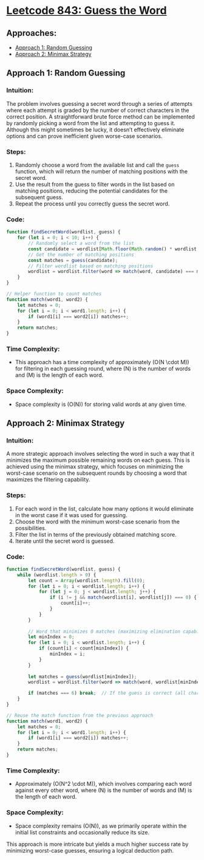 # [Leetcode 843: Guess the Word](https://leetcode.com/problems/guess-the-word/)

## Approaches:
- [Approach 1: Random Guessing](#approach-1-random-guessing)
- [Approach 2: Minimax Strategy](#approach-2-minimax-strategy)

## Approach 1: Random Guessing

### Intuition:
The problem involves guessing a secret word through a series of attempts where each attempt is graded by the number of correct characters in the correct position. A straightforward brute force method can be implemented by randomly picking a word from the list and attempting to guess it. Although this might sometimes be lucky, it doesn’t effectively eliminate options and can prove inefficient given worse-case scenarios.

### Steps:
1. Randomly choose a word from the available list and call the `guess` function, which will return the number of matching positions with the secret word.
2. Use the result from the guess to filter words in the list based on matching positions, reducing the potential candidates for the subsequent guess.
3. Repeat the process until you correctly guess the secret word.

### Code:

```javascript
function findSecretWord(wordlist, guess) {
    for (let i = 0; i < 10; i++) {
        // Randomly select a word from the list
        const candidate = wordlist[Math.floor(Math.random() * wordlist.length)];
        // Get the number of matching positions
        const matches = guess(candidate);
        // Filter wordlist based on matching positions
        wordlist = wordlist.filter(word => match(word, candidate) === matches);
    }
}

// Helper function to count matches
function match(word1, word2) {
    let matches = 0;
    for (let i = 0; i < word1.length; i++) {
        if (word1[i] === word2[i]) matches++;
    }
    return matches;
}
```

### Time Complexity:
- This approach has a time complexity of approximately \(O(N \cdot M)\) for filtering in each guessing round, where \(N\) is the number of words and \(M\) is the length of each word.

### Space Complexity:
- Space complexity is \(O(N)\) for storing valid words at any given time.

## Approach 2: Minimax Strategy

### Intuition:
A more strategic approach involves selecting the word in such a way that it minimizes the maximum possible remaining words on each guess. This is achieved using the minimax strategy, which focuses on minimizing the worst-case scenario on the subsequent rounds by choosing a word that maximizes the filtering capability.

### Steps:
1. For each word in the list, calculate how many options it would eliminate in the worst case if it was used for guessing.
2. Choose the word with the minimum worst-case scenario from the possibilities.
3. Filter the list in terms of the previously obtained matching score.
4. Iterate until the secret word is guessed.

### Code:

```javascript
function findSecretWord(wordlist, guess) {
    while (wordlist.length > 0) {
        let count = Array(wordlist.length).fill(0);
        for (let i = 0; i < wordlist.length; i++) {
            for (let j = 0; j < wordlist.length; j++) {
                if (i != j && match(wordlist[i], wordlist[j]) === 0) {
                    count[i]++;
                }
            }
        }
        
        // Word that minimizes 0 matches (maximizing elimination capability in worst-case)
        let minIndex = 0;
        for (let i = 0; i < wordlist.length; i++) {
            if (count[i] < count[minIndex]) {
                minIndex = i;
            }
        }
        
        let matches = guess(wordlist[minIndex]);
        wordlist = wordlist.filter(word => match(word, wordlist[minIndex]) === matches);

        if (matches === 6) break;  // If the guess is correct (all characters match)
    }
}

// Reuse the match function from the previous approach
function match(word1, word2) {
    let matches = 0;
    for (let i = 0; i < word1.length; i++) {
        if (word1[i] === word2[i]) matches++;
    }
    return matches;
}
```

### Time Complexity:
- Approximately \(O(N^2 \cdot M)\), which involves comparing each word against every other word, where \(N\) is the number of words and \(M\) is the length of each word.

### Space Complexity:
- Space complexity remains \(O(N)\), as we primarily operate within the initial list constraints and occasionally reduce its size.  

This approach is more intricate but yields a much higher success rate by minimizing worst-case guesses, ensuring a logical deduction path.

